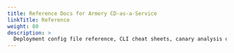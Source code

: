```yaml
---
title: Reference Docs for Armory CD-as-a-Service
linkTitle: Reference
weight: 80
description: >
  Deployment config file reference, CLI cheat sheets, canary analysis queries, context variables
---
```


